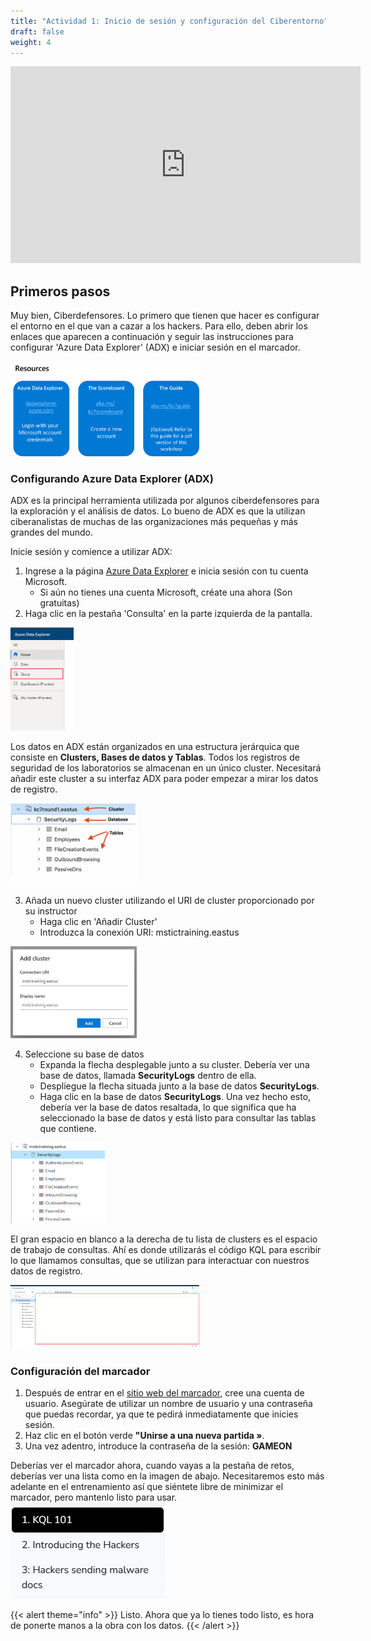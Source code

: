 ```yaml
---
title: "Actividad 1: Inicio de sesión y configuración del Ciberentorno"
draft: false
weight: 4
---
```


<p style="text-align: center;"><iframe width="560" height="315" src="https://www.youtube.com/embed/kMIKZhS5E4k" frameborder="0" allow="accelerometer; autoplay; encrypted-media; gyroscope; picture-in-picture" allowfullscreen></iframe></p>

## Primeros pasos

Muy bien, Ciberdefensores. Lo primero que tienen que hacer es configurar el entorno en el que van a cazar a los hackers. Para ello, deben abrir los enlaces que aparecen a continuación y seguir las instrucciones para configurar 'Azure Data Explorer' (ADX) e iniciar sesión en  el marcador.


<img src= "https://github.com/bgrant34/workshops/blob/master/content/english/kusto-kc7/Images/Resources.png?raw=true" alt= “Resources” width="60%" height="value">

### Configurando Azure Data Explorer (ADX)

ADX es la principal herramienta utilizada por algunos ciberdefensores para la exploración y el análisis de datos. Lo bueno de ADX es que la utilizan ciberanalistas de muchas de las organizaciones más pequeñas y más grandes del mundo. 

Inicie sesión y comience a utilizar ADX:

1. Ingrese a la página [Azure Data Explorer](https://dataexplorer.azure.com/) e inicia sesión con tu cuenta Microsoft.
    - Si aún no tienes una cuenta Microsoft, créate una ahora (Son gratuitas)
2.	Haga clic en la pestaña 'Consulta' en la parte izquierda de la pantalla.

<img src="https://github.com/bgrant34/workshops/blob/master/content/english/kusto-kc7/Images/ADX1.png?raw=true" alt= “ADX1” width="20%">

Los datos en ADX están organizados en una estructura jerárquica que consiste en **Clusters, Bases de datos y Tablas**. Todos los registros de seguridad de los laboratorios se almacenan en un único cluster. Necesitará añadir este cluster a su interfaz ADX para poder empezar a mirar los datos de registro.

<img src="https://github.com/bgrant34/workshops/blob/master/content/english/kusto-kc7/Images/ADX2.png?raw=true" alt= “ADX2” width="40%" height="value">

3.	Añada un nuevo cluster utilizando el URI de cluster proporcionado por su instructor
    -  Haga clic en 'Añadir Cluster'
    -  Introduzca la conexión URI: mstictraining.eastus

<img src="https://github.com/bgrant34/workshops/blob/master/content/english/kusto-kc7/Images/ADX3.png?raw=true" alt= “ADX3” width="40%" height="value">

4.	Seleccione su base de datos    
    - Expanda la flecha desplegable junto a su cluster. Debería ver una base de datos, llamada **SecurityLogs** dentro de ella.     
    - Despliegue la flecha situada junto a la base de datos **SecurityLogs**.
    - Haga clic en la base de datos **SecurityLogs**. Una vez hecho esto, debería ver la base de datos resaltada, lo que significa que ha seleccionado la base de datos y está listo para consultar las tablas que contiene.      

<img src="https://github.com/bgrant34/workshops/blob/master/content/english/kusto-kc7/Images/ADX4_updated.png?raw=true" alt= “ADX4_updated” width="30%" height="value">

El gran espacio en blanco a la derecha de tu lista de clusters es el espacio de trabajo de consultas. Ahí es donde utilizarás el código KQL para escribir lo que llamamos consultas, que se utilizan para interactuar con nuestros datos de registro. 

<img src="https://github.com/bgrant34/workshops/blob/master/content/english/kusto-kc7/Images/ADX5.png?raw=true" alt= “ADX5” width="60%" height="value">

### Configuración del marcador

1.  Después de entrar en el [sitio web del marcador](https://aka.ms/kc7scoreboard), cree una cuenta de usuario. Asegúrate de utilizar un nombre de usuario y una contraseña que puedas recordar, ya que te pedirá inmediatamente que inicies sesión.
2.  Haz clic en el botón verde **"Unirse a una nueva partida »**.
3.  Una vez adentro, introduce la contraseña de la sesión: **GAMEON**

Deberías ver el marcador ahora, cuando vayas a la pestaña de retos, deberías ver una lista como en la imagen de abajo. Necesitaremos esto más adelante en el entrenamiento así que siéntete libre de minimizar el marcador, pero mantenlo listo para usar.
<img src="https://github.com/bgrant34/workshops/blob/master/content/english/kusto-kc7/Images/Scoreboard.png?raw=true" alt= “ADX3” width="value" height="value">

{{< alert theme="info" >}} Listo. Ahora que ya lo tienes todo listo, es hora de ponerte manos a la obra con los datos. {{< /alert >}}

[def]: Images/ADX1.png